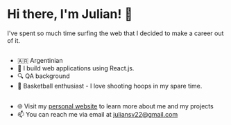 # Hi there, I'm Julian! 👋

I've spent so much time surfing the web that I decided to make a career out of it.

##

- 🇦🇷 Argentinian
- 🔨 I build web applications using React.js.
- 🔍 QA background
- 🏀 Basketball enthusiast - I love shooting hoops in my spare time.

##

- 🌐 Visit my [personal website](https://www.julisv.com) to learn more about me and my projects
- 📫 You can reach me via email at [juliansv22@gmail.com](mailto:juliansv22@gmail.com)
